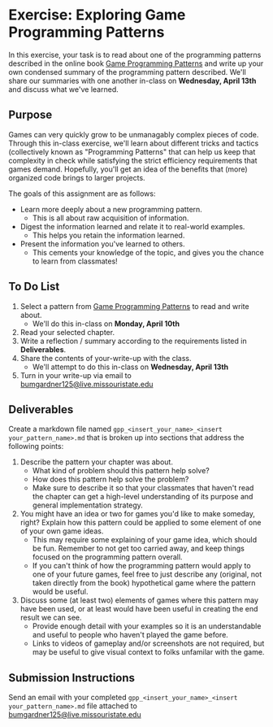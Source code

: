 # Exercise: Exploring Game Programming Patterns
In this exercise, your task is to read about one of the programming patterns described in the 
online book [Game Programming Patterns](http://gameprogrammingpatterns.com/contents.html) and 
write up your own condensed summary of the programming pattern described. We'll share our summaries 
with one another in-class on **Wednesday, April 13th** and discuss what we've learned.

## Purpose
Games can very quickly grow to be unmanagably complex pieces of code. Through this in-class 
exercise, we'll learn about different tricks and tactics (collectively known as "Programming 
Patterns" that can help us keep that complexity in check while satisfying the strict efficiency 
requirements that games demand. Hopefully, you'll get an idea of the benefits that (more) 
organized code brings to larger projects. 

The goals of this assignment are as follows:
 * Learn more deeply about a new programming pattern.
   * This is all about raw acquisition of information.
 * Digest the information learned and relate it to real-world examples.
   * This helps you retain the information learned.
 * Present the information you've learned to others.
   * This cements your knowledge of the topic, and gives you the chance to learn from classmates!

## To Do List
 1. Select a pattern from [Game Programming Patterns](http://gameprogrammingpatterns.com/contents.html) 
 to read and write about.
    * We'll do this in-class on **Monday, April 10th** 
 2. Read your selected chapter.
 3. Write a reflection / summary according to the requirements listed in **Deliverables**.
 4. Share the contents of your-write-up with the class.
    * We'll attempt to do this in-class on **Wednesday, April 13th**
 5. Turn in your write-up via email to bumgardner125@live.missouristate.edu
 
## Deliverables 
Create a markdown file named `gpp_<insert_your_name>_<insert your_pattern_name>.md` that is broken 
up into sections that address the following points:

 1. Describe the pattern your chapter was about.
    * What kind of problem should this pattern help solve?
    * How does this pattern help solve the problem?
    * Make sure to describe it so that your classmates that haven't read the chapter can get a 
    high-level understanding of its purpose and general implementation strategy. 
 2. You might have an idea or two for games you'd like to make someday, right? Explain how this 
 pattern could be applied to some element of one of your own game ideas.
    * This may require some explaining of your game idea, which should be fun. Remember to not get 
    too carried away, and keep things focused on the programming pattern overall.
    * If you can't think of how the programming pattern would apply to one of your future games, 
    feel free to just describe any (original, not taken directly from the book) hypothetical game 
    where the pattern would be useful.
 3. Discuss some (at least two) elements of games where this pattern may have 
 been used, or at least would have been useful in creating the end result we can see.
    * Provide enough detail with your examples so it is an understandable and useful to 
    people who haven't played the game before.
    * Links to videos of gameplay and/or screenshots are not required, but may be useful to 
    give visual context to folks unfamilar with the game.

## Submission Instructions
Send an email with your completed `gpp_<insert_your_name>_<insert your_pattern_name>.md` file 
attached to bumgardner125@live.missouristate.edu